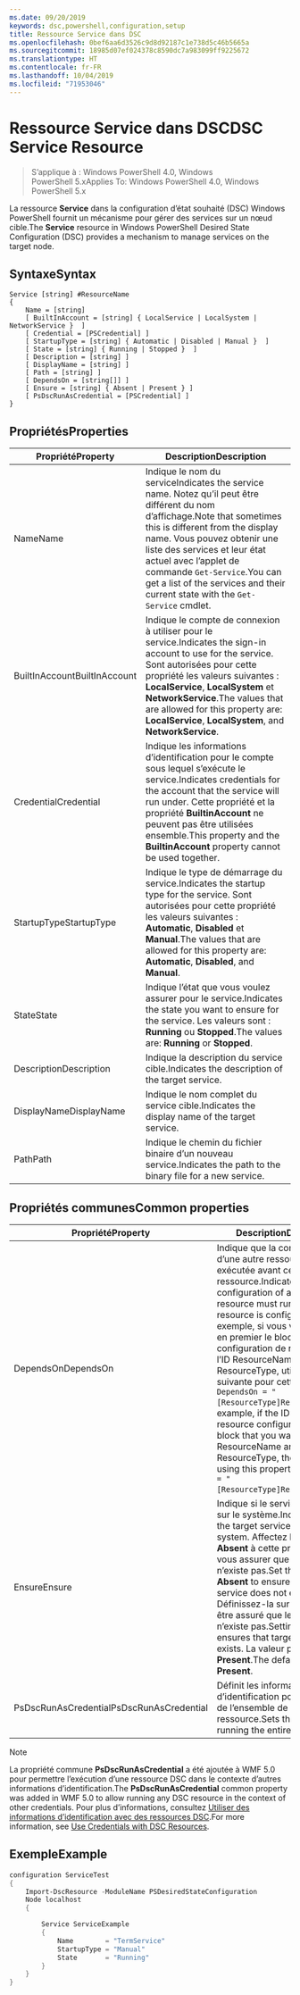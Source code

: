 ```yaml
---
ms.date: 09/20/2019
keywords: dsc,powershell,configuration,setup
title: Ressource Service dans DSC
ms.openlocfilehash: 0bef6aa6d3526c9d8d92187c1e738d5c46b5665a
ms.sourcegitcommit: 18985d07ef024378c8590dc7a983099ff9225672
ms.translationtype: HT
ms.contentlocale: fr-FR
ms.lasthandoff: 10/04/2019
ms.locfileid: "71953046"
---
```

# <a name="dsc-service-resource"></a><span data-ttu-id="7bf5c-103">Ressource Service dans DSC</span><span class="sxs-lookup"><span data-stu-id="7bf5c-103">DSC Service Resource</span></span>

> <span data-ttu-id="7bf5c-104">S’applique à : Windows PowerShell 4.0, Windows PowerShell 5.x</span><span class="sxs-lookup"><span data-stu-id="7bf5c-104">Applies To: Windows PowerShell 4.0, Windows PowerShell 5.x</span></span>

<span data-ttu-id="7bf5c-105">La ressource **Service** dans la configuration d’état souhaité (DSC) Windows PowerShell fournit un mécanisme pour gérer des services sur un nœud cible.</span><span class="sxs-lookup"><span data-stu-id="7bf5c-105">The **Service** resource in Windows PowerShell Desired State Configuration (DSC) provides a mechanism to manage services on the target node.</span></span>

## <a name="syntax"></a><span data-ttu-id="7bf5c-106">Syntaxe</span><span class="sxs-lookup"><span data-stu-id="7bf5c-106">Syntax</span></span>

```Syntax
Service [string] #ResourceName
{
    Name = [string]
    [ BuiltInAccount = [string] { LocalService | LocalSystem | NetworkService }  ]
    [ Credential = [PSCredential] ]
    [ StartupType = [string] { Automatic | Disabled | Manual }  ]
    [ State = [string] { Running | Stopped }  ]
    [ Description = [string] ]
    [ DisplayName = [string] ]
    [ Path = [string] ]
    [ DependsOn = [string[]] ]
    [ Ensure = [string] { Absent | Present } ]
    [ PsDscRunAsCredential = [PSCredential] ]
}
```

## <a name="properties"></a><span data-ttu-id="7bf5c-107">Propriétés</span><span class="sxs-lookup"><span data-stu-id="7bf5c-107">Properties</span></span>

|<span data-ttu-id="7bf5c-108">Propriété</span><span class="sxs-lookup"><span data-stu-id="7bf5c-108">Property</span></span> |<span data-ttu-id="7bf5c-109">Description</span><span class="sxs-lookup"><span data-stu-id="7bf5c-109">Description</span></span> |
|---|---|
|<span data-ttu-id="7bf5c-110">Name</span><span class="sxs-lookup"><span data-stu-id="7bf5c-110">Name</span></span> |<span data-ttu-id="7bf5c-111">Indique le nom du service</span><span class="sxs-lookup"><span data-stu-id="7bf5c-111">Indicates the service name.</span></span> <span data-ttu-id="7bf5c-112">Notez qu’il peut être différent du nom d’affichage.</span><span class="sxs-lookup"><span data-stu-id="7bf5c-112">Note that sometimes this is different from the display name.</span></span> <span data-ttu-id="7bf5c-113">Vous pouvez obtenir une liste des services et leur état actuel avec l’applet de commande `Get-Service`.</span><span class="sxs-lookup"><span data-stu-id="7bf5c-113">You can get a list of the services and their current state with the `Get-Service` cmdlet.</span></span> |
|<span data-ttu-id="7bf5c-114">BuiltInAccount</span><span class="sxs-lookup"><span data-stu-id="7bf5c-114">BuiltInAccount</span></span> |<span data-ttu-id="7bf5c-115">Indique le compte de connexion à utiliser pour le service.</span><span class="sxs-lookup"><span data-stu-id="7bf5c-115">Indicates the sign-in account to use for the service.</span></span> <span data-ttu-id="7bf5c-116">Sont autorisées pour cette propriété les valeurs suivantes : **LocalService**, **LocalSystem** et **NetworkService**.</span><span class="sxs-lookup"><span data-stu-id="7bf5c-116">The values that are allowed for this property are: **LocalService**, **LocalSystem**, and **NetworkService**.</span></span> |
|<span data-ttu-id="7bf5c-117">Credential</span><span class="sxs-lookup"><span data-stu-id="7bf5c-117">Credential</span></span> |<span data-ttu-id="7bf5c-118">Indique les informations d’identification pour le compte sous lequel s’exécute le service.</span><span class="sxs-lookup"><span data-stu-id="7bf5c-118">Indicates credentials for the account that the service will run under.</span></span> <span data-ttu-id="7bf5c-119">Cette propriété et la propriété **BuiltinAccount** ne peuvent pas être utilisées ensemble.</span><span class="sxs-lookup"><span data-stu-id="7bf5c-119">This property and the **BuiltinAccount** property cannot be used together.</span></span> |
|<span data-ttu-id="7bf5c-120">StartupType</span><span class="sxs-lookup"><span data-stu-id="7bf5c-120">StartupType</span></span> |<span data-ttu-id="7bf5c-121">Indique le type de démarrage du service.</span><span class="sxs-lookup"><span data-stu-id="7bf5c-121">Indicates the startup type for the service.</span></span> <span data-ttu-id="7bf5c-122">Sont autorisées pour cette propriété les valeurs suivantes : **Automatic**, **Disabled** et **Manual**.</span><span class="sxs-lookup"><span data-stu-id="7bf5c-122">The values that are allowed for this property are: **Automatic**, **Disabled**, and **Manual**.</span></span> |
|<span data-ttu-id="7bf5c-123">State</span><span class="sxs-lookup"><span data-stu-id="7bf5c-123">State</span></span> |<span data-ttu-id="7bf5c-124">Indique l’état que vous voulez assurer pour le service.</span><span class="sxs-lookup"><span data-stu-id="7bf5c-124">Indicates the state you want to ensure for the service.</span></span> <span data-ttu-id="7bf5c-125">Les valeurs sont : **Running** ou **Stopped**.</span><span class="sxs-lookup"><span data-stu-id="7bf5c-125">The values are: **Running** or **Stopped**.</span></span> |
|<span data-ttu-id="7bf5c-126">Description</span><span class="sxs-lookup"><span data-stu-id="7bf5c-126">Description</span></span> |<span data-ttu-id="7bf5c-127">Indique la description du service cible.</span><span class="sxs-lookup"><span data-stu-id="7bf5c-127">Indicates the description of the target service.</span></span> |
|<span data-ttu-id="7bf5c-128">DisplayName</span><span class="sxs-lookup"><span data-stu-id="7bf5c-128">DisplayName</span></span> |<span data-ttu-id="7bf5c-129">Indique le nom complet du service cible.</span><span class="sxs-lookup"><span data-stu-id="7bf5c-129">Indicates the display name of the target service.</span></span> |
|<span data-ttu-id="7bf5c-130">Path</span><span class="sxs-lookup"><span data-stu-id="7bf5c-130">Path</span></span> |<span data-ttu-id="7bf5c-131">Indique le chemin du fichier binaire d’un nouveau service.</span><span class="sxs-lookup"><span data-stu-id="7bf5c-131">Indicates the path to the binary file for a new service.</span></span> |

## <a name="common-properties"></a><span data-ttu-id="7bf5c-132">Propriétés communes</span><span class="sxs-lookup"><span data-stu-id="7bf5c-132">Common properties</span></span>

|<span data-ttu-id="7bf5c-133">Propriété</span><span class="sxs-lookup"><span data-stu-id="7bf5c-133">Property</span></span> |<span data-ttu-id="7bf5c-134">Description</span><span class="sxs-lookup"><span data-stu-id="7bf5c-134">Description</span></span> |
|---|---|
|<span data-ttu-id="7bf5c-135">DependsOn</span><span class="sxs-lookup"><span data-stu-id="7bf5c-135">DependsOn</span></span> |<span data-ttu-id="7bf5c-136">Indique que la configuration d’une autre ressource doit être exécutée avant celle de cette ressource.</span><span class="sxs-lookup"><span data-stu-id="7bf5c-136">Indicates that the configuration of another resource must run before this resource is configured.</span></span> <span data-ttu-id="7bf5c-137">Par exemple, si vous voulez exécuter en premier le bloc de script de configuration de ressource ayant l’ID ResourceName et le type ResourceType, utilisez la syntaxe suivante pour cette propriété : `DependsOn = "[ResourceType]ResourceName"`.</span><span class="sxs-lookup"><span data-stu-id="7bf5c-137">For example, if the ID of the resource configuration script block that you want to run first is ResourceName and its type is ResourceType, the syntax for using this property is `DependsOn = "[ResourceType]ResourceName"`.</span></span> |
|<span data-ttu-id="7bf5c-138">Ensure</span><span class="sxs-lookup"><span data-stu-id="7bf5c-138">Ensure</span></span> |<span data-ttu-id="7bf5c-139">Indique si le service cible existe sur le système.</span><span class="sxs-lookup"><span data-stu-id="7bf5c-139">Indicates whether the target service exists on the system.</span></span> <span data-ttu-id="7bf5c-140">Affectez la valeur **Absent** à cette propriété pour vous assurer que le service cible n’existe pas.</span><span class="sxs-lookup"><span data-stu-id="7bf5c-140">Set this property to **Absent** to ensure that the target service does not exist.</span></span> <span data-ttu-id="7bf5c-141">Définissez-la sur **Present** pour être assuré que le service cible n’existe pas.</span><span class="sxs-lookup"><span data-stu-id="7bf5c-141">Setting it to **Present** ensures that target service exists.</span></span> <span data-ttu-id="7bf5c-142">La valeur par défaut est **Present**.</span><span class="sxs-lookup"><span data-stu-id="7bf5c-142">The default value is **Present**.</span></span> |
|<span data-ttu-id="7bf5c-143">PsDscRunAsCredential</span><span class="sxs-lookup"><span data-stu-id="7bf5c-143">PsDscRunAsCredential</span></span> |<span data-ttu-id="7bf5c-144">Définit les informations d’identification pour l’exécution de l’ensemble de la ressource.</span><span class="sxs-lookup"><span data-stu-id="7bf5c-144">Sets the credential for running the entire resource as.</span></span> |

> [!NOTE]
> <span data-ttu-id="7bf5c-145">La propriété commune **PsDscRunAsCredential** a été ajoutée à WMF 5.0 pour permettre l’exécution d’une ressource DSC dans le contexte d’autres informations d’identification.</span><span class="sxs-lookup"><span data-stu-id="7bf5c-145">The **PsDscRunAsCredential** common property was added in WMF 5.0 to allow running any DSC resource in the context of other credentials.</span></span> <span data-ttu-id="7bf5c-146">Pour plus d’informations, consultez [Utiliser des informations d’identification avec des ressources DSC](../../../configurations/runasuser.md).</span><span class="sxs-lookup"><span data-stu-id="7bf5c-146">For more information, see [Use Credentials with DSC Resources](../../../configurations/runasuser.md).</span></span>

## <a name="example"></a><span data-ttu-id="7bf5c-147">Exemple</span><span class="sxs-lookup"><span data-stu-id="7bf5c-147">Example</span></span>

```powershell
configuration ServiceTest
{
    Import-DscResource -ModuleName PSDesiredStateConfiguration
    Node localhost
    {

        Service ServiceExample
        {
            Name        = "TermService"
            StartupType = "Manual"
            State       = "Running"
        }
    }
}
```